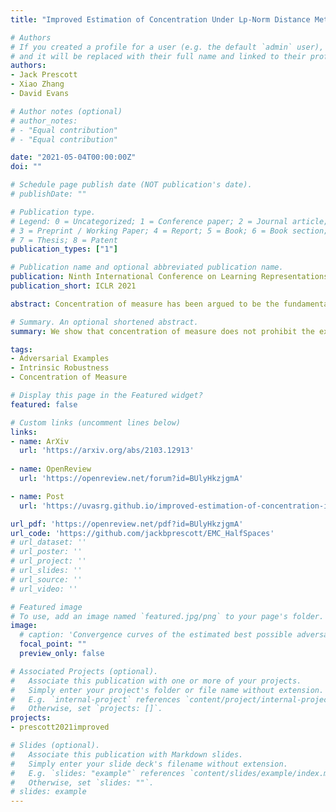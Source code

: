 ```yaml
---
title: "Improved Estimation of Concentration Under Lp-Norm Distance Metric Using Half Spaces"

# Authors
# If you created a profile for a user (e.g. the default `admin` user), write the username (folder name) here 
# and it will be replaced with their full name and linked to their profile.
authors:
- Jack Prescott
- Xiao Zhang
- David Evans

# Author notes (optional)
# author_notes:
# - "Equal contribution"
# - "Equal contribution"

date: "2021-05-04T00:00:00Z"
doi: ""

# Schedule page publish date (NOT publication's date).
# publishDate: ""

# Publication type.
# Legend: 0 = Uncategorized; 1 = Conference paper; 2 = Journal article;
# 3 = Preprint / Working Paper; 4 = Report; 5 = Book; 6 = Book section;
# 7 = Thesis; 8 = Patent
publication_types: ["1"]

# Publication name and optional abbreviated publication name.
publication: Ninth International Conference on Learning Representations
publication_short: ICLR 2021

abstract: Concentration of measure has been argued to be the fundamental cause of adversarial vulnerability. Mahloujifar et al. (2019) presented an empirical way to measure the concentration of a data distribution using samples, and employed it to find lower bounds on intrinsic robustness for several benchmark datasets. However, it remains unclear whether these lower bounds are tight enough to provide a useful approximation for the intrinsic robustness of a dataset. To gain a deeper understanding of the concentration of measure phenomenon, we first extend the Gaussian Isoperimetric Inequality to non-spherical Gaussian measures and arbitrary Lp-norms (p>=2). We leverage these theoretical insights to design a method that uses half-spaces to estimate the concentration of any empirical dataset under Lp-norm distance metrics. Our proposed algorithm is more efficient than Mahloujifar et al. (2019)'s, and experiments on synthetic datasets and image benchmarks demonstrate that it is able to find much tighter intrinsic robustness bounds. These tighter estimates provide further evidence that rules out intrinsic dataset concentration as a possible explanation for the adversarial vulnerability of state-of-the-art classifiers.

# Summary. An optional shortened abstract.
summary: We show that concentration of measure does not prohibit the existence of adversarially robust classifiers using a novel method of empirical concentration estimation.

tags: 
- Adversarial Examples
- Intrinsic Robustness
- Concentration of Measure

# Display this page in the Featured widget?
featured: false

# Custom links (uncomment lines below)
links:
- name: ArXiv
  url: 'https://arxiv.org/abs/2103.12913'
  
- name: OpenReview
  url: 'https://openreview.net/forum?id=BUlyHkzjgmA'

- name: Post
  url: 'https://uvasrg.github.io/improved-estimation-of-concentration-iclr-2021/'

url_pdf: 'https://openreview.net/pdf?id=BUlyHkzjgmA'
url_code: 'https://github.com/jackbprescott/EMC_HalfSpaces'
# url_dataset: ''
# url_poster: ''
# url_project: ''
# url_slides: ''
# url_source: ''
# url_video: ''

# Featured image
# To use, add an image named `featured.jpg/png` to your page's folder. 
image:
  # caption: 'Convergence curves of the estimated best possible adversarial risk'
  focal_point: ""
  preview_only: false

# Associated Projects (optional).
#   Associate this publication with one or more of your projects.
#   Simply enter your project's folder or file name without extension.
#   E.g. `internal-project` references `content/project/internal-project/index.md`.
#   Otherwise, set `projects: []`.
projects:
- prescott2021improved

# Slides (optional).
#   Associate this publication with Markdown slides.
#   Simply enter your slide deck's filename without extension.
#   E.g. `slides: "example"` references `content/slides/example/index.md`.
#   Otherwise, set `slides: ""`.
# slides: example
---
```


<!-- {{% callout note %}}
Click the *Cite* button above to demo the feature to enable visitors to import publication metadata into their reference management software.
{{% /callout %}}

{{% callout note %}}
Create your slides in Markdown - click the *Slides* button to check out the example.
{{% /callout %}}

Supplementary notes can be added here, including [code, math, and images](https://wowchemy.com/docs/writing-markdown-latex/). -->
